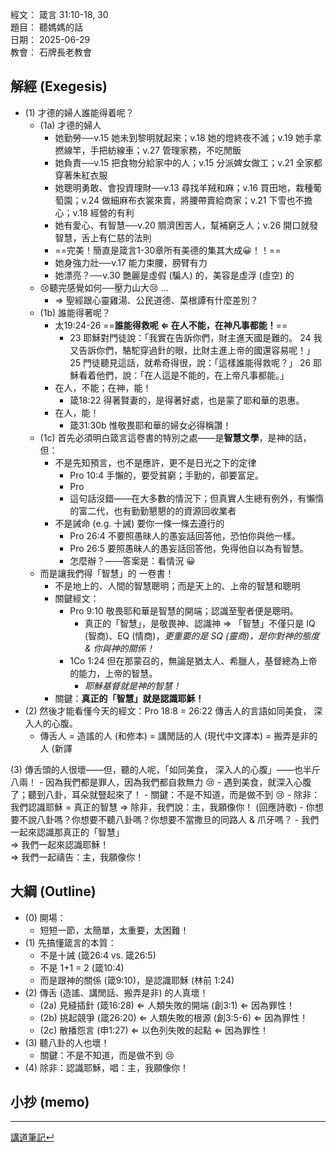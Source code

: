 經文：  箴言 31:10-18, 30  
題目：  聽媽媽的話  
日期：  2025-06-29  
教會：  石牌長老教會  


## 解經 (Exegesis)

- (1) 才德的婦人誰能得着呢？
	- (1a) 才德的婦人
		- 她勤勞──v.15 她未到黎明就起來；v.18 她的燈終夜不滅；v.19 她手拿撚線竿，手把紡線車；v.27 管理家務，不吃閒飯
		- 她負責──v.15 把食物分給家中的人；v.15 分派婢女做工；v.21 全家都穿著朱紅衣服
		- 她聰明勇敢、會投資理財──v.13 尋找羊羢和麻；v.16 買田地，栽種葡萄園；v.24 做細麻布衣裳來賣，將腰帶賣給商家；v.21 下雪也不擔心；v.18 經營的有利
		- 她有愛心、有智慧──v.20 賙濟困苦人，幫補窮乏人；v.26 開口就發智慧，舌上有仁慈的法則
		- ==完美！簡直是箴言1-30章所有美德的集其大成😀！！==
		- 她身強力壯──v.17 能力束腰，膀臂有力
		- 她漂亮？──v.30 艷麗是虛假 (騙人) 的，美容是虛浮 (虛空) 的
	- 😢聽完感覺如何──壓力山大😢 ... 
		- ⇒ 聖經跟心靈雞湯、公民道德、菜根譚有什麼差別？
	- (1b) 誰能得著呢？
		- 太19:24-26 ==**誰能得救呢 ⇐ 在人不能，在神凡事都能！**==
			- 23 耶穌對門徒說：「我實在告訴你們，財主進天國是難的。 24 我又告訴你們，駱駝穿過針的眼，比財主進上帝的國還容易呢！」 25 門徒聽見這話，就希奇得很，說：「這樣誰能得救呢？」 26 耶穌看着他們，說：「在人這是不能的，在上帝凡事都能。」
		- 在人，不能；在神，能！
			- 箴18:22 得著賢妻的，是得著好處，也是蒙了耶和華的恩惠。 
		- 在人，能！
			- 箴31:30b 惟敬畏耶和華的婦女必得稱讚！
	- (1c) 首先必須明白箴言這卷書的特別之處——是**智慧文學**，是神的話，但：
		- 不是先知預言，也不是應許，更不是日光之下的定律
			- Pro 10:4 手懶的，要受貧窮；手勤的，卻要富足。 
			- Pro 
			- 這句話沒錯——在大多數的情況下；但真實人生總有例外，有懶惰的富二代，也有勤勤懇懇的的資源回收業者
		- 不是誡命 (e.g. 十誡) 要你一條一條去遵行的
			- Pro 26:4 不要照愚昧人的愚妄話回答他，恐怕你與他一樣。 
			- Pro 26:5 要照愚昧人的愚妄話回答他，免得他自以為有智慧。 
			- 怎麼辦？——答案是：看情況 😀
	- 而是讓我們得「智慧」的 一卷書！
		- 不是地上的、人間的智慧聰明；而是天上的、上帝的智慧和聰明
		- 關鍵經文：
			- Pro 9:10 敬畏耶和華是智慧的開端；認識至聖者便是聰明。 
				- 真正的「智慧」，是敬畏神、認識神 ⇒ 「智慧」不僅只是 IQ (智商)、EQ (情商)，*更重要的是 SQ (靈商)，是你對神的態度 & 你與神的關係！*
			- 1Co 1:24 但在那蒙召的，無論是猶太人、希臘人，基督總為上帝的能力，上帝的智慧。 
				- *耶穌基督就是神的智慧！*
		- 關鍵：**真正的「智慧」就是認識耶穌！**
- (2) 然後才能看懂今天的經文：Pro 18:8 = 26:22 傳舌人的言語如同美食， 深入人的心腹。
	- 傳舌人 = 造謠的人 (和修本) = 講閒話的人 (現代中文譯本) = 搬弄是非的人 (新譯

 (3) 傳舌頭的人很壞——但，聽的人呢，「如同美食， 深入人的心腹」——也半斤八兩！
	- 因為我們都是罪人，因為我們都自救無力 😢
		- 遇到美食，就深入心腹了；聽到八卦，耳朵就豎起來了！
	- 關鍵：不是不知道，而是做不到 😢
	- 除非：我們認識耶穌 = 真正的智慧 ⇒ 除非，我們說：主，我願像你！ (回應詩歌)
		- 你想要不說八卦嗎？你想要不聽八卦嗎？你想要不當撒旦的同路人 & 爪牙嗎？
		- 我們一起來認識那真正的「智慧」  
		  ⇒ 我們一起來認識耶穌！  
		  ⇒ 我們一起禱告：主，我願像你！

## 大綱 (Outline)

- (0) 開場：
	- 短短一節，太簡單，太重要，太困難！
- (1) 先搞懂箴言的本質：
	- 不是十誡 (箴26:4 vs. 箴26:5)
	- 不是 1+1 = 2 (箴10:4)
	- 而是跟神的關係 (箴9:10)，是認識耶穌 (林前 1:24)
- (2) 傳舌 (造謠、講閒話、搬弄是非) 的人真壞！
	- (2a) 見縫插針 (箴16:28) ⇐ 人類失敗的開端 (創3:1) ⇐ 因為罪性！
	- (2b) 挑起競爭 (箴26:20) ⇐ 人類失敗的根源 (創3:5-6) ⇐ 因為罪性！
	- (2c) 散播怨言 (申1:27) ⇐ 以色列失敗的起點 ⇐ 因為罪性！
- (3) 聽八卦的人也壞！
	- 關鍵：不是不知道，而是做不到 😢
- (4) 除非：認識耶穌，唱：主，我願像你！


## 小抄 (memo)



---

[講道筆記↵](README.md)